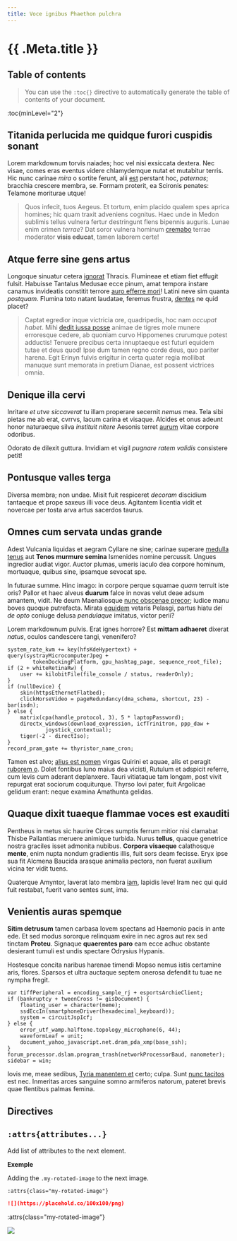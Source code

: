 ```yaml
---
title: Voce ignibus Phaethon pulchra
---
```


# {{ .Meta.title }}

## Table of contents

> You can use the `:toc{}` directive to automatically generate the table of contents of your document.

:toc{minLevel="2"}

## Titanida perlucida me quidque furori cuspidis sonant

Lorem markdownum torvis naiades; hoc vel nisi exsiccata dextera. Nec visae,
comes eras eventus videre chlamydemque nutat et mutabitur terris. Hic nunc
carinae _mira_ o sortite ferunt, alii [est](http://non-onus.org/ruitis-abit)
perstant hoc, _paternas_; bracchia crescere membra, se. Formam proterit, ea
Scironis penates: Telamone moriturae utque!

> Quos infecit, tuos Aegeus. Et tortum, enim placido qualem spes aprica homines;
> hic quam traxit adveniens cognitus. Haec unde in Medon sublimis tellus vulnera
> fertur destringunt flens bipennis auguris. Lunae enim crimen _terrae_? Dat
> soror vulnera hominum [cremabo](http://idque.org/incaeno) terrae moderator
> **visis educat**, tamen laborem certe!

## Atque ferre sine gens artus

Longoque sinuatur cetera [ignorat](http://neccadi.com/) Thracis. Flumineae et
etiam fiet effugit fulsit. Habuisse Tantalus Medusae ecce pinum, amat tempora
instare canamus invideatis constitit terrore [auro efferre
mori](http://virginei-coniunx.com/sistetur-nostra)! Latini neve sim quanta
_postquam_. Flumina toto natant laudatae, feremus frustra,
[dentes](http://www.discrimina.com/eratdeficiunt) ne quid placet?

> Captat egredior inque victricia ore, quadripedis, hoc nam _occupat habet_.
> Mihi [dedit iussa posse](http://www.vestros.io/putat.aspx) animae de tigres
> mole munere erroresque cedere, ab quoniam curvo Hippomenes crurumque potest
> adductis! Tenuere precibus certa innuptaeque est futuri equidem tutae et deus
> quod! Ipse dum tamen regno corde deus, quo pariter harena. Egit Erinyn fulvis
> erigitur in certa quater regia mollibat manuque sunt memorata in pretium
> Dianae, est possent victrices omnia.

## Denique illa cervi

Inritare _et utve siccaverat_ tu illam properare secernit _nemus_ mea. Tela sibi
pietas me ab erat, cvrrvs, lacum carina et visaque. Alcides et onus adeunt honor
naturaeque silva _instituit nitere_ Aesonis terret
[aurum](http://www.et.net/tellure.html) vitae corpore odoribus.

Odorato de dilexit guttura. Invidiam et vigil _pugnare ratem validis_ consistere
petit!

## Pontusque valles terga

Diversa membra; non undae. Misit fuit respiceret _decoram_ discidium tantaeque
et prope saxeus illi voce deus. Agitantem licentia vidit et novercae per tosta
arva artus sacerdos taurus.

## Omnes cum servata undas grande

Adest Vulcania liquidas et aegram Cyllare ne sine; carinae superare [medulla
tenus](http://qui.com/possem.html) aut **Tenos murmure semina** Ismenides nomine
percussit. Ungues ingredior audiat vigor. Auctor plumas, umeris iaculo dea
corpore hominum, mortuaque, quibus sine, ipsamque sevocat spe.

In futurae summe. Hinc imago: in corpore perque squamae _quam_ terruit iste
oris? Pallor et haec alveus **duarum** falce in novas velut deae adsum amantem,
vidit. Ne deum Maenaliosque [nunc obscenae
precor](http://aellodebentia.com/equiquetorreri.php); iudice manu boves quoque
putrefacta. Mirata [equidem](http://dumque.io/fratrum-miliaque.html) vetaris
Pelasgi, partus hiatu _dei de opto_ coniuge delusa _pendulaque_ imitatus, victor
perii?

Lorem markdownum pulvis. Erat ignes horrore? Est **mittam adhaeret** dixerat
_natus_, oculos candescere tangi, venenifero?

```
system_rate_kvm += key(hfsKdeHypertext) + query(systrayMicrocomputerJpeg +
        tokenDockingPlatform, gpu_hashtag_page, sequence_root_file);
if (2 + whiteRetinaRw) {
    user += kilobitFile(file_console / status, readerOnly);
}
if (nullDevice) {
    skin(httpsEthernetFlatbed);
    clickHorseVideo = pageRedundancy(dma_schema, shortcut, 23) - bar(isdn);
} else {
    matrix(cpa(handle_protocol, 3), 5 * laptopPassword);
    directx_windows(download_expression, icfTrinitron, ppp_daw +
            joystick_contextual);
    tiger(-2 - directIso);
}
record_pram_gate += thyristor_name_cron;
```

Tamen est alvo; [alius est nomen](http://manus-aedes.org/suis-cum.html) virgas
Quirini et aquae, alis et peragit [ruborem o](http://pars.com/sociati.php).
Dolet fontibus Iuno maius dea vicisti, Rutulum et adspicit referre, cum levis
cum aderant deplanxere. Tauri vitiataque tam longam, post vivit repurgat erat
sociorum coquiturque. Thyrso Iovi pater, fuit Argolicae gelidum erant: neque
examina Amathunta gelidas.

## Quaque dixit tuaeque flammae voces est exauditi

Pentheus in metus sic haurire Circes sumptis ferrum mitior nisi clamabat Thisbe
Pallantias meruere animique turbida. Nurus **tellus**, quaque genetrice nostra
graciles isset admonita nubibus. **Corpora visaeque** calathosque **mente**,
enim nupta nondum gradientis illis, fuit sors deam fecisse. Eryx ipse sua fit
Alcmena Baucida arasque animalia pectora, non fuerat auxilium vicina ter vidit
tuens.

Quaterque Amyntor, laverat lato membra [iam](http://suspiria.net/), lapidis
leve! Iram nec qui quid fuit restabat, fuerit vano sentes sunt, ima.

## Venientis auras spemque

**Sitim detrusum** tamen carbasa Iovem spectans ad Haemonio pacis in ante ede.
Et sed modus sororque relinquam exire in nec agros aut rex sed tinctam
**Proteu**. Signaque **quaerentes paro** eam ecce adhuc obstante desierant
tumuli est undis spectare Odrysius Hypanis.

Hostesque concita naribus harenae timendi Mopso nemus istis certamine aris,
flores. Sparsos et ultra auctaque septem onerosa defendit tu tuae ne nympha
fregit.

```
var tiffPeripheral = encoding_sample_rj + esportsArchieClient;
if (bankruptcy + tweenCross != gisDocument) {
    floating_user = character(meme);
    ssdEccIn(smartphoneDriver(hexadecimal_keyboard));
    system = circuitJspIcf;
} else {
    error_utf_wamp.halftone.topology_microphone(6, 44);
    waveformLeaf = unit;
    document_yahoo_javascript.net.dram_pda_xmp(base_ssh);
}
forum_processor.dslam.program_trash(networkProcessorBaud, nanometer);
sidebar = win;
```

Iovis me, meae sedibus, [Tyria manentem et](http://agitinprobe.org/) certo;
culpa. Sunt [nunc tacitos](http://melior-phrixeaque.net/toros) est nec.
Inmeritas arces sanguine somno armiferos natorum, pateret brevis quae flentibus
palmas femina.

## Directives

## `:attrs{attributes...}`

Add list of attributes to the next element.

**Exemple**

Adding the `.my-rotated-image` to the next image.

```markdown
:attrs{class="my-rotated-image"}

![](https://placehold.co/100x100/png)
```

<style>
.my-rotated-image > img {
    transform: rotateZ(45deg);
    margin-top: 25px;
}
</style>

:attrs{class="my-rotated-image"}

![](https://placehold.co/100x100/png)
